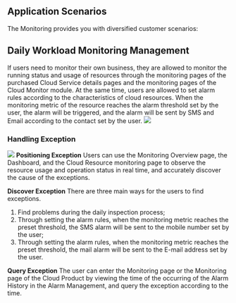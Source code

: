 ## Application Scenarios

The Monitoring provides you with diversified customer scenarios:

## Daily Workload Monitoring Management
If users need to monitor their own business, they are allowed to monitor the running status and usage of resources through the monitoring pages of the purchased Cloud Service details pages and the monitoring pages of the Cloud Monitor module. At the same time, users are allowed to set alarm rules according to the characteristics of cloud resources. When the monitoring metric of the resource reaches the alarm threshold set by the user, the alarm will be triggered, and the alarm will be sent by SMS and Email according to the contact set by the user.
![](https://raw.githubusercontent.com/jdcloudcom/en/Monitoring/image/Cloud-Monitor/Appli_Scenarios_1.png)

### Handling Exception
![](https://raw.githubusercontent.com/jdcloudcom/en/Monitoring/image/Cloud-Monitor/Appli_Scenarios_2.png)
**Positioning Exception**
Users can use the Monitoring Overview page, the Dashboard, and the Cloud Resource monitoring page to observe the resource usage and operation status in real time, and accurately discover the cause of the exceptions.

**Discover Exception**
There are three main ways for the users to find exceptions.
1. Find problems during the daily inspection process;
2. Through setting the alarm rules, when the monitoring metric reaches the preset threshold, the SMS alarm will be sent to the mobile number set by the user;
3. Through setting the alarm rules, when the monitoring metric reaches the preset threshold, the mail alarm will be sent to the E-mail address set by the user.

**Query Exception**
The user can enter the Monitoring page or the Monitoring page of the Cloud Product by viewing the time of the occurring of the Alarm History in the Alarm Management, and query the exception according to the time.

